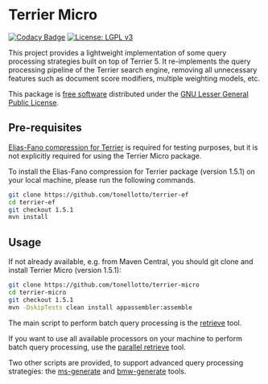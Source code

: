 # Terrier Micro

[![Codacy Badge](https://api.codacy.com/project/badge/Grade/be331c1b98ca42b588db6115c548df07)](https://www.codacy.com?utm_source=github.com&amp;utm_medium=referral&amp;utm_content=tonellotto/terrier-micro&amp;utm_campaign=Badge_Grade)
[![License: LGPL v3](https://img.shields.io/badge/License-LGPL%20v3-blue.svg)](https://www.gnu.org/licenses/lgpl-3.0)

This project provides a lightweight implementation of some query processing strategies built on top of Terrier 5. It re-implements the query processing pipeline of the Terrier search engine, removing all unnecessary features such as document score modifiers, multiple weighting models, etc.

This package is [free software](http://www.gnu.org/philosophy/free-sw.html) distributed under the [GNU Lesser General Public License](http://www.gnu.org/copyleft/lesser.html).

## Pre-requisites

[Elias-Fano compression for Terrier](https://github.com/tonellotto/terrier-ef) is required for testing purposes, but it is not explicitly required for using the Terrier Micro package.

To install the Elias-Fano compression for Terrier package (version 1.5.1) on your local machine, please run the following commands.

```bash
git clone https://github.com/tonellotto/terrier-ef
cd terrier-ef
git checkout 1.5.1
mvn install
```

## Usage

If not already available, e.g. from Maven Central, you should git clone and install Terrier Micro (version 1.5.1):

```bash
git clone https://github.com/tonellotto/terrier-micro
cd terrier-micro
git checkout 1.5.1
mvn -DskipTests clean install appassembler:assemble
```

The main script to perform batch query processing is the [retrieve](./docs/retrieve.md) tool.

If you want to use all available processors on your machine to perform batch query processing, use the [parallel retrieve](./docs/parallel_retrieve.md) tool.

Two other scripts are provided, to support advanced query processing strategies: the [ms-generate](./docs/ms-gen.md) and [bmw-generate](./docs/bmw-gen.md) tools.
